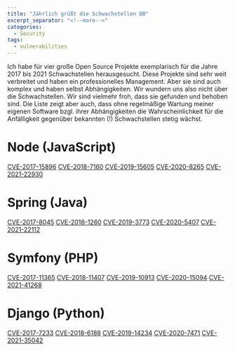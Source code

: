 ```yaml
---
title: "Jährlich grüßt die Schwachstellen DB"
excerpt_separator: "<!--more-->"
categories:
  - Security
tags:
  - vulnerabilities
---
```

Ich habe für vier große Open Source Projekte exemplarisch für die Jahre 2017 bis 2021 Schwachstellen herausgesucht.
Diese Projekte sind sehr weit verbreitet und haben ein professionelles Management.
Aber sie sind auch komplex und haben selbst Abhängigkeiten. 
Wir wundern uns also nicht über die Schwachstellen. Wir sind vielmehr froh, dass sie gefunden und behoben sind.
Die Liste zeigt aber auch, dass ohne regelmäßige Wartung meiner eigenen Software bzgl. ihrer Abhängigkeiten die Wahrscheinlichkeit für die Anfälligkeit gegenüber bekannten (!) Schwachstellen stetig wächst.

# Node (JavaScript)
[CVE-2017-15896](https://nvd.nist.gov/vuln/detail/CVE-2017-15896)
[CVE-2018-7160](https://nvd.nist.gov/vuln/detail/CVE-2018-7160)
[CVE-2019-15605](https://nvd.nist.gov/vuln/detail/CVE-2019-15605)
[CVE-2020-8265](https://nvd.nist.gov/vuln/detail/CVE-2020-8265)
[CVE-2021-22930](https://nvd.nist.gov/vuln/detail/CVE-2021-22930)

# Spring (Java)
[CVE-2017-8045](https://nvd.nist.gov/vuln/detail/CVE-2017-8045)
[CVE-2018-1260](https://nvd.nist.gov/vuln/detail/CVE-2018-1260)
[CVE-2019-3773](https://nvd.nist.gov/vuln/detail/CVE-2019-3773)
[CVE-2020-5407](https://nvd.nist.gov/vuln/detail/CVE-2020-5407)
[CVE-2021-22112](https://nvd.nist.gov/vuln/detail/CVE-2021-22112)

# Symfony (PHP)
[CVE-2017-11365](https://nvd.nist.gov/vuln/detail/CVE-2017-11365)
[CVE-2018-11407](https://nvd.nist.gov/vuln/detail/CVE-2018-11407)
[CVE-2019-10913](https://nvd.nist.gov/vuln/detail/CVE-2019-10913)
[CVE-2020-15094](https://nvd.nist.gov/vuln/detail/CVE-2020-15094)
[CVE-2021-41268](https://nvd.nist.gov/vuln/detail/CVE-2021-41268)

# Django (Python)
[CVE-2017-7233](https://nvd.nist.gov/vuln/detail/CVE-2017-7233)
[CVE-2018-6188](https://nvd.nist.gov/vuln/detail/CVE-2018-6188)
[CVE-2019-14234](https://nvd.nist.gov/vuln/detail/CVE-2019-14234)
[CVE-2020-7471](https://nvd.nist.gov/vuln/detail/CVE-2020-7471)
[CVE-2021-35042](https://nvd.nist.gov/vuln/detail/CVE-2021-35042)
